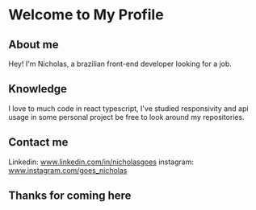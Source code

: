 # Welcome to My Profile

## About me

Hey! I'm Nicholas, a brazilian front-end developer looking for a job.

## Knowledge

I love to much code in react typescript, I've studied responsivity and api usage in some personal project be free to look around my repositories.

## Contact me

Linkedin: www.linkedin.com/in/nicholasgoes
instagram: www.instagram.com/goes_nicholas

## Thanks for coming here
